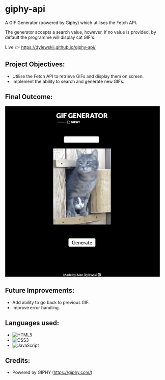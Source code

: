 # giphy-api

A GIF Generator (powered by Giphy) which utilises the Fetch API.

The generator accepts a search value, however, if no value is provided, by default the programme  will display cat GIF's.

Live 👉 https://dylewskii.github.io/giphy-api/

## Project Objectives:
- Utilise the Fetch API to retrieve GIFs and display them on screen.
- Implement the ability to search and generate new GIFs.

## Final Outcome:
![project outcome](/assets/images/gif-generator-final.png)

## Future Improvements:
- Add ability to go back to previous GIF.
- Improve error handling.

## Languages used:
- ![HTML5](https://img.shields.io/badge/html5-%23E34F26.svg?style=for-the-badge&logo=html5&logoColor=white)   
- ![CSS3](https://img.shields.io/badge/css3-%231572B6.svg?style=for-the-badge&logo=css3&logoColor=white)   
- ![JavaScript](https://img.shields.io/badge/javascript-%23323330.svg?style=for-the-badge&logo=javascript&logoColor=%23F7DF1E)


## Credits:
- Powered by GIPHY (https://giphy.com/)
